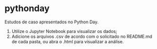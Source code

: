 # pythonday

Estudos de caso apresentados no Python Day.

1. Utilize o Jupyter Notebook para visualizar os dados;
2. Adicione os arquivos .csv de acordo com o solicitado no README.md de cada pasta, ou abra o .html para visualizar a análise.
